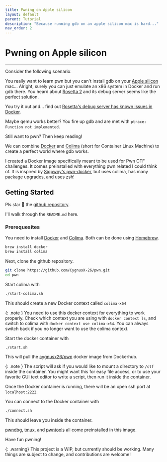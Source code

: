 ```yaml
---
title: Pwning on Apple silicon
layout: default
parent: Tutorial
description: "Because running gdb on an apple silicon mac is hard..."
nav_order: 2
---
```


# Pwning on Apple silicon

---

Consider the following scenario:

You really want to learn pwn but you can't install gdb on your [Apple silicon](https://support.apple.com/en-us/116943) mac... Alright, surely you can just emulate an x86 system in Docker and run gdb there. You heard about [Rosetta 2](https://en.wikipedia.org/wiki/Rosetta_(software)) and its debug server seems like the perfect solution.

You try it out and... find out [Rosetta's debug server has known issues in Docker](https://github.com/docker/for-mac/issues/6921).

Maybe qemu works better? You fire up gdb and are met with 
`ptrace: Function not implemented`.

Still want to pwn? Then keep reading!

We can combine [Docker](https://www.docker.com/) and [Colima](https://github.com/abiosoft/colima) (short for Container Linux Machine) to create a perfect world where gdb works.

I created a Docker image specifically meant to be used for Pwn CTF challenges. It comes preinstalled with everything pwn related I could think of. It is inspired by [Sigpwny's pwn-docker](https://github.com/sigpwny/pwn-docker), but uses colima, has many package upgrades, and uses zsh!

## Getting Started

Pls star 🤩 the [github repository](https://github.com/CygnusX-26/pwn).

I'll walk through the `README.md` here.

### Prerequesites 
You need to install [Docker](https://www.docker.com/) and [Colima](https://github.com/abiosoft/colima). Both can be done using [Homebrew](https://brew.sh/).

```sh
brew install docker
brew install colima
```

Next, clone the github repository.
```sh
git clone https://github.com/CygnusX-26/pwn.git
cd pwn
```

Start colima with
```sh
./start-colima.sh
```

This should create a new Docker context called `colima-x64`

{: .note }
You need to use this docker context for everything to work properly. Check which context you are using with `docker context ls`, and switch to colima with `docker context use colima-x64`. You can always switch back if you no longer want to use the colima context.

Start the docker container with
```sh
./start.sh
```
This will pull the [cygnusx26/pwn](https://hub.docker.com/repository/docker/cygnusx26/pwn/general) docker image from Dockerhub. 

{: .note }
The script will ask if you would like to mount a directory to `/ctf` inside the container. You might want this for easy file access, or to use your favorite GUI text editor to write a script, then run it inside the container.

Once the Docker container is running, there will be an open ssh port at `localhost:2222`.

You can connect to the Docker container with
```sh
./connect.sh
```

This should leave you inside the container. 

[pwndbg](https://github.com/pwndbg/pwndbg), [tmux](https://github.com/tmux/tmux/wiki), and [pwntools](https://github.com/Gallopsled/pwntools) all come preinstalled in this image.

Have fun pwning!

{: .warning}
This project is a WIP, but currently should be working. Many things are subject to change, and contributions are welcome!





